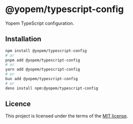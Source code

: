# @yopem/typescript-config

Yopem TypeScript configuration.

## Installation

```sh
npm install @yopem/typescript-config
# or
pnpm add @yopem/typescript-config
# or
yarn add @yopem/typescript-config
# or
bun add @yopem/typescript-config
# or
deno install npm:@yopem/typescript-config
```

## Licence

This project is licensed under the terms of the
[MIT license](https://github.com/yopem/tooling/blob/main/LICENSE.md).
